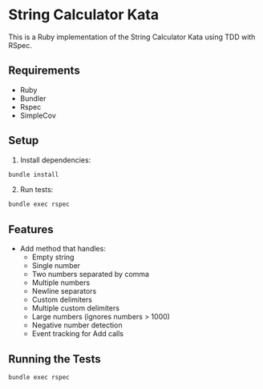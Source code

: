 # String Calculator Kata

This is a Ruby implementation of the String Calculator Kata using TDD with RSpec.

## Requirements

- Ruby
- Bundler
- Rspec
- SimpleCov

## Setup

1. Install dependencies:
```bash
bundle install
```

2. Run tests:
```bash
bundle exec rspec
```

## Features

- Add method that handles:
  - Empty string
  - Single number
  - Two numbers separated by comma
  - Multiple numbers
  - Newline separators
  - Custom delimiters
  - Multiple custom delimiters
  - Large numbers (ignores numbers > 1000)
  - Negative number detection
  - Event tracking for Add calls

## Running the Tests

```bash
bundle exec rspec
```
